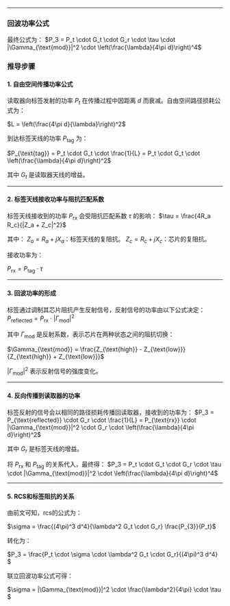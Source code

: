 

---

### 回波功率公式
最终公式为： $P_3 = P_t \cdot G_t \cdot G_r \cdot \tau \cdot |\Gamma_{\text{mod}}|^2 \cdot \left(\frac{\lambda}{4\pi d}\right)^4$


### 推导步骤

#### 1. 自由空间传播功率公式
读取器向标签发射的功率 $P_t$ 在传播过程中因距离 $d$ 而衰减。自由空间路径损耗公式为：

$L = \left(\frac{4\pi d}{\lambda}\right)^2$

到达标签天线的功率 $P_{\text{tag}}$ 为：

$P_{\text{tag}} = P_t \cdot G_t \cdot \frac{1}{L} = P_t \cdot G_t \cdot \left(\frac{\lambda}{4\pi d}\right)^2$

其中 $G_t$ 是读取器天线的增益。

---

#### 2. 标签天线接收功率与阻抗匹配系数
标签天线接收到的功率 $P_{\text{rx}}$ 会受阻抗匹配系数 $\tau$ 的影响： $\tau = \frac{4R_a R_c}{|Z_a + Z_c|^2}$

其中：
$Z_a = R_a + jX_a$：标签天线的复阻抗。
$Z_c = R_c + jX_c$：芯片的复阻抗。

接收功率为：

$P_{\text{rx}} = P_{\text{tag}} \cdot \tau$


---

#### 3. 回波功率的形成
标签通过调制其芯片阻抗产生反射信号，反射信号的功率由以下公式决定： $P_{\text{reflected}} = P_{\text{rx}} \cdot |\Gamma_{\text{mod}}|^2$

其中 $\Gamma_{\text{mod}}$ 是反射系数，表示芯片在两种状态之间的阻抗切换：

$\Gamma_{\text{mod}} = \frac{Z_{\text{high}} - Z_{\text{low}}}{Z_{\text{high}} + Z_{\text{low}}}$

 $|\Gamma_{\text{mod}}|^2$  表示反射信号的强度变化。

---

#### 4. 反向传播到读取器的功率
标签反射的信号会以相同的路径损耗传播回读取器，接收到的功率为： $P_3 = P_{\text{reflected}} \cdot G_r \cdot \frac{1}{L} = P_{\text{rx}} \cdot |\Gamma_{\text{mod}}|^2 \cdot G_r \cdot \left(\frac{\lambda}{4\pi d}\right)^2$

其中 $G_r$ 是标签天线的增益。

将 $P_{\text{rx}}$ 和 $P_{\text{tag}}$ 的关系代入，最终得： $P_3 = P_t \cdot G_t \cdot G_r \cdot \tau \cdot |\Gamma_{\text{mod}}|^2 \cdot \left(\frac{\lambda}{4\pi d}\right)^4$



---

#### 5. RCS和标签阻抗的关系
由前文可知，rcs的公式为：

$\sigma = \frac{(4\pi)^3 d^4}{\lambda^2 G_t \cdot G_r} \frac{P_{3}}{P_t}$

转化为：

$P_3  = \frac{P_t \cdot \sigma \cdot \lambda^2 G_t \cdot G_r}{(4\pi)^3 d^4} $

联立回波功率公式可得：

$\sigma = |\Gamma_{\text{mod}}|^2 \cdot \frac{\lambda^2}{4\pi} \cdot \tau $
